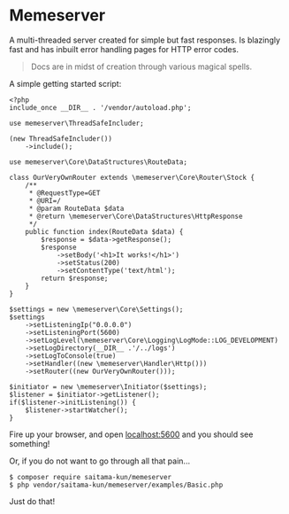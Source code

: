 # Memeserver

A multi-threaded server created for simple but fast responses. Is blazingly fast and has inbuilt error handling pages for HTTP error codes.

> Docs are in midst of creation through various magical spells.

A simple getting started script:

```
<?php
include_once __DIR__ . '/vendor/autoload.php';

use memeserver\ThreadSafeIncluder;

(new ThreadSafeIncluder())
    ->include();

use memeserver\Core\DataStructures\RouteData;

class OurVeryOwnRouter extends \memeserver\Core\Router\Stock {
    /**
     * @RequestType=GET
     * @URI=/
     * @param RouteData $data
     * @return \memeserver\Core\DataStructures\HttpResponse
     */
    public function index(RouteData $data) {
        $response = $data->getResponse();
        $response
            ->setBody('<h1>It works!</h1>')
            ->setStatus(200)
            ->setContentType('text/html');
        return $response;
    }
}

$settings = new \memeserver\Core\Settings();
$settings
    ->setListeningIp("0.0.0.0")
    ->setListeningPort(5600)
    ->setLogLevel(\memeserver\Core\Logging\LogMode::LOG_DEVELOPMENT)
    ->setLogDirectory(__DIR__ .'/../logs')
    ->setLogToConsole(true)
    ->setHandler((new \memeserver\Handler\Http()))
    ->setRouter((new OurVeryOwnRouter()));

$initiator = new \memeserver\Initiator($settings);
$listener = $initiator->getListener();
if($listener->initListening()) {
    $listener->startWatcher();
}
```

Fire up your browser, and open [localhost:5600](http://localhost:5600) and you should see something!

Or, if you do not want to go through all that pain...

```
$ composer require saitama-kun/memeserver
$ php vendor/saitama-kun/memeserver/examples/Basic.php
```

Just do that!
